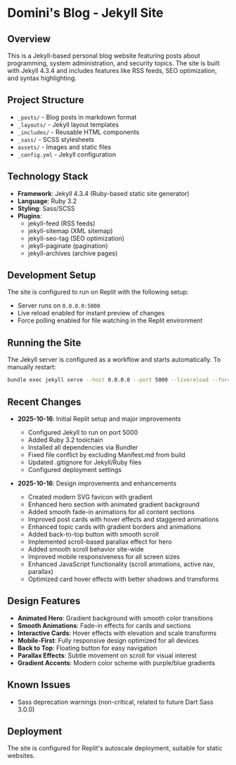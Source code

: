 # Domini's Blog - Jekyll Site

## Overview
This is a Jekyll-based personal blog website featuring posts about programming, system administration, and security topics. The site is built with Jekyll 4.3.4 and includes features like RSS feeds, SEO optimization, and syntax highlighting.

## Project Structure
- `_posts/` - Blog posts in markdown format
- `_layouts/` - Jekyll layout templates
- `_includes/` - Reusable HTML components
- `_sass/` - SCSS stylesheets
- `assets/` - Images and static files
- `_config.yml` - Jekyll configuration

## Technology Stack
- **Framework**: Jekyll 4.3.4 (Ruby-based static site generator)
- **Language**: Ruby 3.2
- **Styling**: Sass/SCSS
- **Plugins**: 
  - jekyll-feed (RSS feeds)
  - jekyll-sitemap (XML sitemap)
  - jekyll-seo-tag (SEO optimization)
  - jekyll-paginate (pagination)
  - jekyll-archives (archive pages)

## Development Setup
The site is configured to run on Replit with the following setup:
- Server runs on `0.0.0.0:5000`
- Live reload enabled for instant preview of changes
- Force polling enabled for file watching in the Replit environment

## Running the Site
The Jekyll server is configured as a workflow and starts automatically. To manually restart:
```bash
bundle exec jekyll serve --host 0.0.0.0 --port 5000 --livereload --force_polling
```

## Recent Changes
- **2025-10-16**: Initial Replit setup and major improvements
  - Configured Jekyll to run on port 5000
  - Added Ruby 3.2 toolchain
  - Installed all dependencies via Bundler
  - Fixed file conflict by excluding Manifest.md from build
  - Updated .gitignore for Jekyll/Ruby files
  - Configured deployment settings
  
- **2025-10-16**: Design improvements and enhancements
  - Created modern SVG favicon with gradient
  - Enhanced hero section with animated gradient background
  - Added smooth fade-in animations for all content sections
  - Improved post cards with hover effects and staggered animations
  - Enhanced topic cards with gradient borders and animations
  - Added back-to-top button with smooth scroll
  - Implemented scroll-based parallax effect for hero
  - Added smooth scroll behavior site-wide
  - Improved mobile responsiveness for all screen sizes
  - Enhanced JavaScript functionality (scroll animations, active nav, parallax)
  - Optimized card hover effects with better shadows and transforms

## Design Features
- **Animated Hero**: Gradient background with smooth color transitions
- **Smooth Animations**: Fade-in effects for cards and sections
- **Interactive Cards**: Hover effects with elevation and scale transforms
- **Mobile-First**: Fully responsive design optimized for all devices
- **Back to Top**: Floating button for easy navigation
- **Parallax Effects**: Subtle movement on scroll for visual interest
- **Gradient Accents**: Modern color scheme with purple/blue gradients

## Known Issues
- Sass deprecation warnings (non-critical, related to future Dart Sass 3.0.0)

## Deployment
The site is configured for Replit's autoscale deployment, suitable for static websites.
